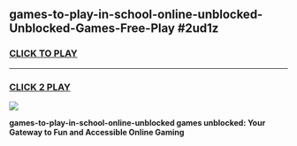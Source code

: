 
## games-to-play-in-school-online-unblocked-Unblocked-Games-Free-Play #2ud1z
<h3>
<a href="https://us.freeplayer.one?title=games-to-play-in-school-online-unblocked&ref=9M">CLICK TO PLAY</a></h3>
<hr>

<h3>
<a href="https://us.freeplayer.one?title=games-to-play-in-school-online-unblocked&ref=9M">CLICK 2 PLAY</a>
  
</h3>

<a href="https://us.freeplayer.one?title=games-to-play-in-school-online-unblocked&ref=9M"><img src="https://clearcache.store/games.png"></a>


**games-to-play-in-school-online-unblocked games unblocked: Your Gateway to Fun and Accessible Online Gaming**

